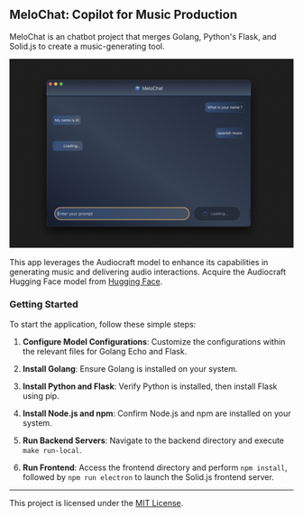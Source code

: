 ## MeloChat: Copilot for Music Production

MeloChat is an chatbot project that merges Golang, Python's Flask, and Solid.js to create a music-generating tool.


<img src="./image.png" alt="app image" width="700"/>

This app leverages the Audiocraft model to enhance its capabilities in generating music and delivering audio interactions. Acquire the Audiocraft Hugging Face model from [Hugging Face](https://huggingface.co/spaces/facebook/MusicGen/tree/main/audiocraft).

### Getting Started

To start the application, follow these simple steps:

1. **Configure Model Configurations**: Customize the configurations within the relevant files for Golang Echo and Flask.

2. **Install Golang**: Ensure Golang is installed on your system.

3. **Install Python and Flask**: Verify Python is installed, then install Flask using pip.

4. **Install Node.js and npm**: Confirm Node.js and npm are installed on your system.

5. **Run Backend Servers**: Navigate to the backend directory and execute `make run-local`.

6. **Run Frontend**: Access the frontend directory and perform `npm install`, followed by `npm run electron` to launch the Solid.js frontend server.


---
This project is licensed under the [MIT License](https://opensource.org/licenses/MIT).